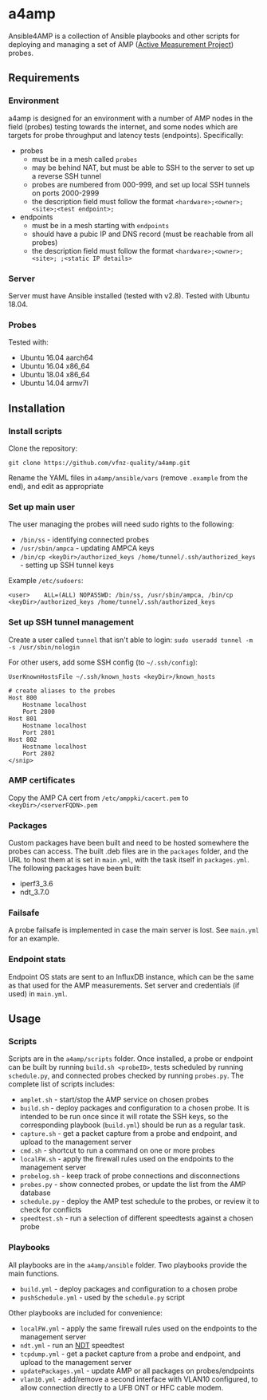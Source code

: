 # a4amp
Ansible4AMP is a collection of Ansible playbooks and other scripts for deploying and managing a set of AMP ([Active Measurement Project](https://github.com/wanduow/amplet2)) probes.

## Requirements
### Environment
a4amp is designed for an environment with a number of AMP nodes in the field (probes) testing towards the internet, and some nodes which are targets for probe throughput and latency tests (endpoints). Specifically:
* probes
  * must be in a mesh called `probes`
  * may be behind NAT, but must be able to SSH to the server to set up a reverse SSH tunnel
  * probes are numbered from 000-999, and set up local SSH tunnels on ports 2000-2999
  * the description field must follow the format `<hardware>;<owner>;<site>;<test endpoint>;`
* endpoints
  * must be in a mesh starting with `endpoints`
  * should have a pubic IP and DNS record (must be reachable from all probes)
  * the description field must follow the format `<hardware>;<owner>;<site>; ;<static IP details>`

### Server
Server must have Ansible installed (tested with v2.8). Tested with Ubuntu 18.04.

### Probes
Tested with:
* Ubuntu 16.04 aarch64
* Ubuntu 16.04 x86_64
* Ubuntu 18.04 x86_64
* Ubuntu 14.04 armv7l

## Installation
### Install scripts
Clone the repository:
```
git clone https://github.com/vfnz-quality/a4amp.git
````
Rename the YAML files in `a4amp/ansible/vars` (remove `.example` from the end), and edit as appropriate

### Set up main user
The user managing the probes will need sudo rights to the following:
* `/bin/ss` - identifying connected probes
* `/usr/sbin/ampca` - updating AMPCA keys
* `/bin/cp <keyDir>/authorized_keys /home/tunnel/.ssh/authorized_keys` - setting up SSH tunnel keys

Example `/etc/sudoers`:
```
<user>    ALL=(ALL) NOPASSWD: /bin/ss, /usr/sbin/ampca, /bin/cp <keyDir>/authorized_keys /home/tunnel/.ssh/authorized_keys
```

### Set up SSH tunnel management
Create a user called `tunnel` that isn't able to login:
```sudo useradd tunnel -m -s /usr/sbin/nologin```

For other users, add some SSH config (to `~/.ssh/config`):
```
UserKnownHostsFile ~/.ssh/known_hosts <keyDir>/known_hosts

# create aliases to the probes
Host 800
    Hostname localhost
    Port 2800
Host 801
    Hostname localhost
    Port 2801
Host 802
    Hostname localhost
    Port 2802
</snip>
```

### AMP certificates
Copy the AMP CA cert from `/etc/amppki/cacert.pem` to `<keyDir>/<serverFQDN>.pem`

### Packages
Custom packages have been built and need to be hosted somewhere the probes can access. The built .deb files are in the `packages` folder, and the URL to host them at is set in `main.yml`, with the task itself in `packages.yml`. The following packages have been built:
* iperf3_3.6
* ndt_3.7.0

### Failsafe
A probe failsafe is implemented in case the main server is lost. See `main.yml` for an example.

### Endpoint stats
Endpoint OS stats are sent to an InfluxDB instance, which can be the same as that used for the AMP measurements. Set server and credentials (if used) in `main.yml`.

## Usage

### Scripts
Scripts are in the `a4amp/scripts` folder. Once installed, a probe or endpoint can be built by running `build.sh <probeID>`, tests scheduled by running `schedule.py`, and connected probes checked by running `probes.py`. The complete list of scripts includes:

* `amplet.sh` - start/stop the AMP service on chosen probes
* `build.sh` - deploy packages and configuration to a chosen probe. It is intended to be run once since it will rotate the SSH keys, so the corresponding playbook (`build.yml`) should be run as a regular task.
* `capture.sh` - get a packet capture from a probe and endpoint, and upload to the management server
* `cmd.sh` - shortcut to run a command on one or more probes
* `localFW.sh` - apply the firewall rules used on the endpoints to the management server
* `probelog.sh` - keep track of probe connections and disconnections
* `probes.py` - show connected probes, or update the list from the AMP database
* `schedule.py` - deploy the AMP test schedule to the probes, or review it to check for conflicts
* `speedtest.sh` - run a selection of different speedtests against a chosen probe

### Playbooks
All playbooks are in the `a4amp/ansible` folder. Two playbooks provide the main functions.
* `build.yml` - deploy packages and configuration to a chosen probe
* `pushSchedule.yml` - used by the `schedule.py` script

Other playbooks are included for convenience:
* `localFW.yml` - apply the same firewall rules used on the endpoints to the management server
* `ndt.yml` - run an [NDT](https://www.measurementlab.net/tests/ndt/) speedtest
* `tcpdump.yml` - get a packet capture from a probe and endpoint, and upload to the management server
* `updatePackages.yml` - update AMP or all packages on probes/endpoints
* `vlan10.yml` - add/remove a second interface with VLAN10 configured, to allow connection directly to a UFB ONT or HFC cable modem.
